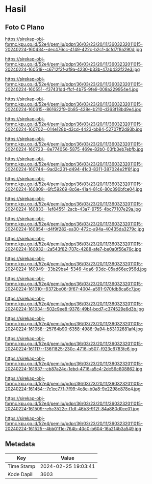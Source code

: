 # Hasil

## Foto C Plano

https://sirekap-obj-formc.kpu.go.id/52e4/pemilu/pdpr/36/03/23/20/11/3603232011015-20240224-160434--dec476cc-4149-422c-b2c1-4cfd7f9a290d.jpg

https://sirekap-obj-formc.kpu.go.id/52e4/pemilu/pdpr/36/03/23/20/11/3603232011015-20240224-160519--c6712f3f-af9a-4230-b33b-47ab432f22e3.jpg

https://sirekap-obj-formc.kpu.go.id/52e4/pemilu/pdpr/36/03/23/20/11/3603232011015-20240224-160551--f37431dd-ffcf-4b75-9fe9-008a229954e4.jpg

https://sirekap-obj-formc.kpu.go.id/52e4/pemilu/pdpr/36/03/23/20/11/3603232011015-20240224-160615--861622f9-0b85-428e-b210-d363f18bd9e4.jpg

https://sirekap-obj-formc.kpu.go.id/52e4/pemilu/pdpr/36/03/23/20/11/3603232011015-20240224-160702--014e128b-d3cd-4423-bb84-52707ff2d93b.jpg

https://sirekap-obj-formc.kpu.go.id/52e4/pemilu/pdpr/36/03/23/20/11/3603232011015-20240224-160723--8e774056-5875-469e-82b0-03fb3eb7ebfb.jpg

https://sirekap-obj-formc.kpu.go.id/52e4/pemilu/pdpr/36/03/23/20/11/3603232011015-20240224-160744--9ad2c231-d494-41c3-8311-387024e2ff6f.jpg

https://sirekap-obj-formc.kpu.go.id/52e4/pemilu/pdpr/36/03/23/20/11/3603232011015-20240224-160809--6fc59269-8c6e-41a4-81c6-80c390bfce04.jpg

https://sirekap-obj-formc.kpu.go.id/52e4/pemilu/pdpr/36/03/23/20/11/3603232011015-20240224-160833--1ef84551-2acb-43a7-9755-4bc77107e29a.jpg

https://sirekap-obj-formc.kpu.go.id/52e4/pemilu/pdpr/36/03/23/20/11/3603232011015-20240224-160854--d4f9f282-ea30-472c-a94a-40435da3279c.jpg

https://sirekap-obj-formc.kpu.go.id/52e4/pemilu/pdpr/36/03/23/20/11/3603232011015-20240224-160932--2a543f82-707c-4288-afe7-be0a0f56e76c.jpg

https://sirekap-obj-formc.kpu.go.id/52e4/pemilu/pdpr/36/03/23/20/11/3603232011015-20240224-160949--33b29ba4-5346-4da6-93dc-05ad66ec956d.jpg

https://sirekap-obj-formc.kpu.go.id/52e4/pemilu/pdpr/36/03/23/20/11/3603232011015-20240224-161010--9372be06-9f67-4004-a591-970fdb8ca6c7.jpg

https://sirekap-obj-formc.kpu.go.id/52e4/pemilu/pdpr/36/03/23/20/11/3603232011015-20240224-161034--502c9ee8-9376-49b1-bcd7-c374529e6d3b.jpg

https://sirekap-obj-formc.kpu.go.id/52e4/pemilu/pdpr/36/03/23/20/11/3603232011015-20240224-161058--25764b90-6358-4986-9a94-b53102681af4.jpg

https://sirekap-obj-formc.kpu.go.id/52e4/pemilu/pdpr/36/03/23/20/11/3603232011015-20240224-161117--136f1825-230c-4716-b507-f923c6783fe6.jpg

https://sirekap-obj-formc.kpu.go.id/52e4/pemilu/pdpr/36/03/23/20/11/3603232011015-20240224-161637--cb87a24c-1ebd-4716-a5c4-2dc56c808862.jpg

https://sirekap-obj-formc.kpu.go.id/52e4/pemilu/pdpr/36/03/23/20/11/3603232011015-20240224-161454--7c1cc77f-7f99-4c8e-b0a8-9e2298c878e4.jpg

https://sirekap-obj-formc.kpu.go.id/52e4/pemilu/pdpr/36/03/23/20/11/3603232011015-20240224-161509--e5c3522e-f1df-46b3-912f-84a880d0ce01.jpg

https://sirekap-obj-formc.kpu.go.id/52e4/pemilu/pdpr/36/03/23/20/11/3603232011015-20240224-161525--4bb01f1e-764b-40c0-b604-16a214b3a549.jpg


## Metadata

| Key        | Value               |
| ---------- | ------------------- |
| Time Stamp | 2024-02-25 19:03:41 |
| Kode Dapil | 3603                |



